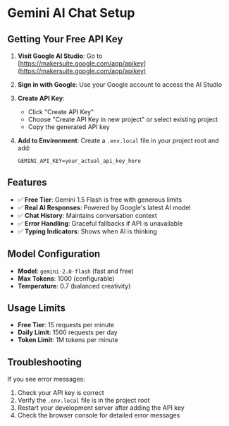 # Gemini AI Chat Setup

## Getting Your Free API Key

1. **Visit Google AI Studio**: Go to [https://makersuite.google.com/app/apikey](https://makersuite.google.com/app/apikey)

2. **Sign in with Google**: Use your Google account to access the AI Studio

3. **Create API Key**: 
   - Click "Create API Key"
   - Choose "Create API Key in new project" or select existing project
   - Copy the generated API key

4. **Add to Environment**: Create a `.env.local` file in your project root and add:
   ```
   GEMINI_API_KEY=your_actual_api_key_here
   ```

## Features

- ✅ **Free Tier**: Gemini 1.5 Flash is free with generous limits
- ✅ **Real AI Responses**: Powered by Google's latest AI model
- ✅ **Chat History**: Maintains conversation context
- ✅ **Error Handling**: Graceful fallbacks if API is unavailable
- ✅ **Typing Indicators**: Shows when AI is thinking

## Model Configuration

- **Model**: `gemini-2.0-flash` (fast and free)
- **Max Tokens**: 1000 (configurable)
- **Temperature**: 0.7 (balanced creativity)

## Usage Limits

- **Free Tier**: 15 requests per minute
- **Daily Limit**: 1500 requests per day
- **Token Limit**: 1M tokens per minute

## Troubleshooting

If you see error messages:
1. Check your API key is correct
2. Verify the `.env.local` file is in the project root
3. Restart your development server after adding the API key
4. Check the browser console for detailed error messages 